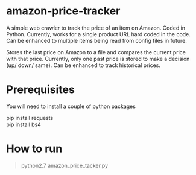 # amazon-price-tracker
A simple web crawler to track the price of an item on Amazon. Coded in Python. Currently, works for a single product URL hard coded in the code. Can be enhanced to multiple items being read from config files in future.  
  
Stores the last price on Amazon to a file and compares the current price with that price. Currently, only one past price is stored to make a decision (up/ down/ same). Can be enhanced to track historical prices.

# Prerequisites
You will need to install a couple of python packages   

pip install requests   
pip install bs4   

# How to run  
> python2.7 amazon_price_tacker.py

